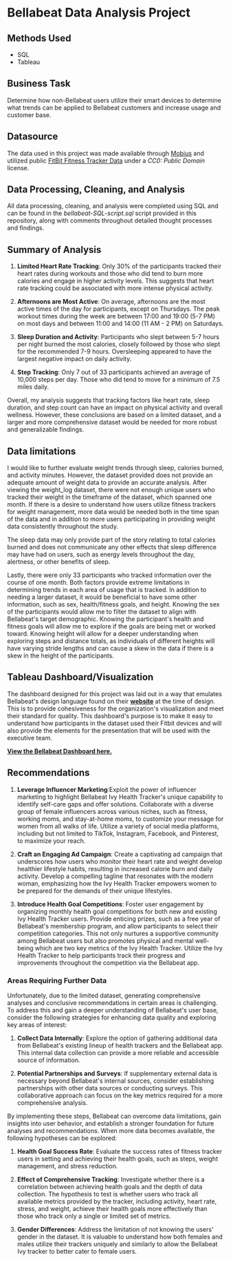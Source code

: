 # Bellabeat Data Analysis Project
## Methods Used
* SQL
* Tableau

## Business Task
Determine how non-Bellabeat users utilize their smart devices to determine what trends can be applied to Bellabeat customers and increase usage and customer base.

## Datasource
The data used in this project was made available through [Mobius](https://www.kaggle.com/arashnic) and utilized public [FitBit Fitness Tracker Data](https://www.kaggle.com/datasets/arashnic/fitbit) under a *CC0: Public Domain* license.

## Data Processing, Cleaning, and Analysis
All data processing, cleaning, and analysis were completed using SQL and can be found in the *bellabeat-SQL-script.sql* script provided in this repository, along with comments throughout detailed thought processes and findings.

## Summary of Analysis
1. **Limited Heart Rate Tracking**: Only 30% of the participants tracked their heart rates during workouts and those who did tend to burn more calories and engage in higher activity levels. This suggests that heart rate tracking could be associated with more intense physical activity.

2. **Afternoons are Most Active**: On average, afternoons are the most active times of the day for participants, except on Thursdays. The peak workout times during the week are between 17:00 and 19:00 (5-7 PM) on most days and between 11:00 and 14:00 (11 AM - 2 PM) on Saturdays.

3. **Sleep Duration and Activity**: Participants who slept between 5-7 hours per night burned the most calories, closely followed by those who slept for the recommended 7-9 hours. Oversleeping appeared to have the largest negative impact on daily activity.

4. **Step Tracking**: Only 7 out of 33 participants achieved an average of 10,000 steps per day. Those who did tend to move for a minimum of 7.5 miles daily. 

Overall, my analysis suggests that tracking factors like heart rate, sleep duration, and step count can have an impact on physical activity and overall wellness. However, these conclusions are based on a limited dataset, and a larger and more comprehensive dataset would be needed for more robust and generalizable findings.

## Data limitations
I would like to further evaluate weight trends through sleep, calories burned, and activity minutes. However, the dataset provided does not provide an adequate amount of weight data to provide an accurate analysis. After viewing the weight_log dataset, there were not enough unique users who tracked their weight in the timeframe of the dataset, which spanned one month. If there is a desire to understand how users utilize fitness trackers for weight management, more data would be needed both in the time span of the data and in addition to more users participating in providing weight data consistently throughout the study.

The sleep data may only provide part of the story relating to total calories burned and does not communicate any other effects that sleep difference may have had on users, such as energy levels throughout the day, alertness, or other benefits of sleep.

Lastly, there were only 33 participants who tracked information over the course of one month. Both factors provide extreme limitations in determining trends in each area of usage that is tracked. In addition to needing a larger dataset, it would be beneficial to have some other information, such as sex, health/fitness goals, and height. Knowing the sex of the participants would allow me to filter the dataset to align with Bellabeat's target demographic. Knowing the participant's health and fitness goals will allow me to explore if the goals are being met or worked toward. Knowing height will allow for a deeper understanding when exploring steps and distance totals, as individuals of different heights will have varying stride lengths and can cause a skew in the data if there is a skew in the height of the participants.

## Tableau Dashboard/Visualization
The dashboard designed for this project was laid out in a way that emulates Bellabeat's design language found on their **[website](https://www.bellabeat.com/)** at the time of design. This is to provide cohesiveness for the organization's visualization and meet their standard for quality. This dashboard's purpose is to make it easy to understand how participants in the dataset used their Fitbit devices and will also provide the elements for the presentation that will be used with the executive team.

**[View the Bellabeat Dashboard here.](https://public.tableau.com/app/profile/david.brock2641/viz/Bellabeat_16968184231570/Dashboard12)**

## Recommendations

1. **Leverage Influencer Marketing**:Exploit the power of influencer marketing to highlight Bellabeat Ivy Health Tracker's unique capability to identify self-care gaps and offer solutions. Collaborate with a diverse group of female influencers across various niches, such as fitness, working moms, and stay-at-home moms, to customize your message for women from all walks of life. Utilize a variety of social media platforms, including but  not limited to TikTok, Instagram, Facebook, and Pinterest, to maximize your reach.

2. **Craft an Engaging Ad Campaign**: Create a captivating ad campaign that underscores how users who monitor their heart rate and weight develop healthier lifestyle habits, resulting in increased calorie burn and daily activity. Develop a compelling tagline that resonates with the modern woman, emphasizing how the Ivy Health Tracker empowers women to be prepared for the demands of their unique lifestyles.

3. **Introduce Health Goal Competitions**: Foster user engagement by organizing monthly health goal competitions for both new and existing Ivy Health Tracker users. Provide enticing prizes, such as a free year of Bellabeat's membership program, and allow participants to select their competition categories. This not only nurtures a supportive community among Bellabeat users but also promotes physical and mental well-being which are two key metrics of the Ivy Health Tracker. Utilize the Ivy Health Tracker to help participants track their progress and improvements throughout the competition via the Bellabeat app.

### Areas Requiring Further Data

Unfortunately, due to the limited dataset, generating comprehensive analyses and conclusive recommendations in certain areas is challenging. To address this and gain a deeper understanding of Bellabeat's user base, consider the following strategies for enhancing data quality and exploring key areas of interest:

1. **Collect Data Internally**: Explore the option of gathering additional data from Bellabeat's existing lineup of health trackers and the Bellabeat app. This internal data collection can provide a more reliable and accessible source of information.

2. **Potential Partnerships and Surveys**: If supplementary external data is necessary beyond Bellabeat's internal sources, consider establishing partnerships with other data sources or conducting surveys. This collaborative approach can focus on the key metrics required for a more comprehensive analysis.

By implementing these steps, Bellabeat can overcome data limitations, gain insights into user behavior, and establish a stronger foundation for future analyses and recommendations. When more data becomes available, the following hypotheses can be explored:

1. **Health Goal Success Rate**: Evaluate the success rates of fitness tracker users in setting and achieving their health goals, such as steps, weight management, and stress reduction.

2. **Effect of Comprehensive Tracking**: Investigate whether there is a correlation between achieving health goals and the depth of data collection. The hypothesis to test is whether users who track all available metrics provided by the tracker, including activity, heart rate, stress, and weight, achieve their health goals more effectively than those who track only a single or limited set of metrics.

3. **Gender Differences**: Address the limitation of not knowing the users' gender in the dataset. It is valuable to understand how both females and males utilize their trackers uniquely and similarly to allow the Bellabeat Ivy tracker to better cater to female users.
